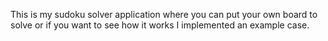This is my sudoku solver application where you can put your own board to solve or if you want to see how it works I implemented an example case.
